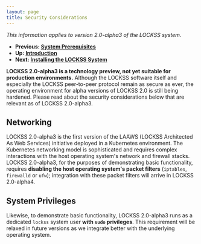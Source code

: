 ```yaml
---
layout: page
title: Security Considerations
---
```


*This information applies to version 2.0-alpha3 of the LOCKSS system.*

*   **Previous: [System Prerequisites](prerequisites)**
*   **Up: [Introduction](.)**
*   **Next: [Installing the LOCKSS System](../installing)**

**LOCKSS 2.0-alpha3 is a technology preview, not yet suitable for production environments.** Although the LOCKSS software itself and especially the LOCKSS peer-to-peer protocol remain as secure as ever, the operating environment for alpha versions of LOCKSS 2.0 is still being hardened. Please read about the security considerations below that are relevant as of LOCKSS 2.0-alpha3.

## Networking

LOCKSS 2.0-alpha3 is the first version of the LAAWS (LOCKSS Architected As Web Services) initiative deployed in a Kubernetes environment. The Kubernetes networking model is sophisticated and requires complex interactions with the host operating system's network and firewall stacks. LOCKSS 2.0-alpha3, for the purposes of demonstrating basic functionality, requires **disabling the host operating system's packet filters** (`iptables`, `firewalld` or `ufw`); integration with these packet filters will arrive in LOCKSS 2.0-alpha4.

## System Privileges

Likewise, to demonstrate basic functionality, LOCKSS 2.0-alpha3 runs as a dedicated `lockss` system user **with `sudo` privileges**. This requirement will be relaxed in future versions as we integrate better with the underlying operating system.
